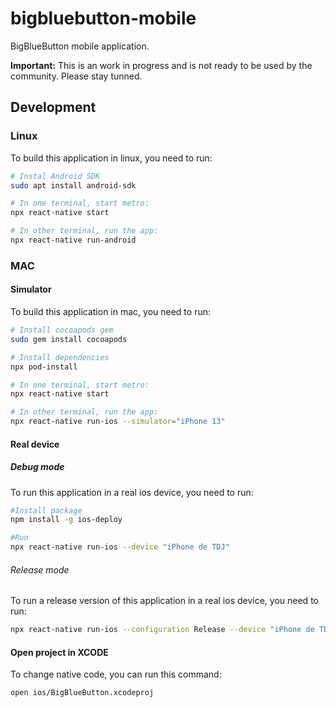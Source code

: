 # bigbluebutton-mobile

BigBlueButton mobile application.

**Important:** This is an work in progress and is not ready to be used by the community. Please stay tunned.

## Development

### Linux

To build this application in linux, you need to run:

```sh
# Instal Android SDK
sudo apt install android-sdk

# In one terminal, start metro:
npx react-native start

# In other terminal, run the app:
npx react-native run-android
```

### MAC

#### Simulator

To build this application in mac, you need to run:

```sh
# Install cocoapods gem
sudo gem install cocoapods

# Install dependencies
npx pod-install

# In one terminal, start metro:
npx react-native start

# In other terminal, run the app:
npx react-native run-ios --simulator="iPhone 13"

```

#### Real device

##### Debug mode

To run this application in a real ios device, you need to run:

```sh
#Install package
npm install -g ios-deploy

#Run
npx react-native run-ios --device "iPhone de TDJ"
```

###### Release mode

To run a release version of this application in a real ios device, you need to run:

```sh
npx react-native run-ios --configuration Release --device "iPhone de TDJ"
```

#### Open project in XCODE

To change native code, you can run this command:

```sh
open ios/BigBlueButton.xcodeproj
```
